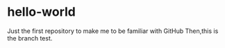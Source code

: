 # hello-world
Just the first repository to make me to be familiar with GitHub
Then,this is the branch test.

